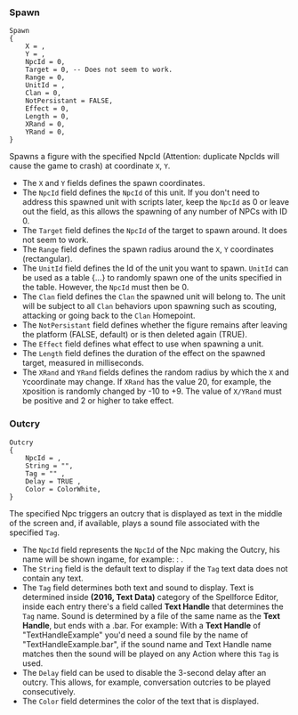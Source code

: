 ### Spawn
```
Spawn
{
    X = ,
    Y = ,
    NpcId = 0,
    Target = 0, -- Does not seem to work.
    Range = 0,
    UnitId = ,
    Clan = 0,
    NotPersistant = FALSE,
    Effect = 0,
    Length = 0,
    XRand = 0,
    YRand = 0,
}
```
Spawns a figure with the specified NpcId (Attention: duplicate NpcIds will cause the game to crash) at coordinate `X`, `Y`.
- The `X` and `Y` fields defines the spawn coordinates.
- The `NpcId` field defines the `NpcId` of this unit. If you don't need to address this spawned unit with scripts later, keep the `NpcId` as 0 or leave out the field, as this allows the spawning of any number of NPCs with ID 0.
- The `Target` field defines the `NpcId` of the target to spawn around. It does not seem to work.
- The `Range` field defines the spawn radius around the `X`, `Y` coordinates (rectangular).
- The `UnitId` field defines the Id of the unit you want to spawn. `UnitId` can be used as a table {...} to randomly spawn one of the units specified in the table. However, the `NpcId` must then be 0.
- The `Clan` field defines the `Clan` the spawned unit will belong to. The unit will be subject to all `Clan` behaviors upon spawning such as scouting, attacking or going back to the `Clan` Homepoint.
- The `NotPersistant` field defines whether the figure remains after leaving the platform (FALSE, default) or is then deleted again (TRUE).
- The `Effect` field defines what effect to use when spawning a unit.
- The `Length` field defines the duration of the effect on the spawned target, measured in milliseconds.
- The `XRand` and `YRand` fields defines the random radius by which the `X` and `Y`coordinate may change. If `XRand` has the value 20, for example, the `X`position is randomly changed by -10 to +9. The value of `X/YRand` must be positive and 2 or higher to take effect.

### Outcry
```
Outcry
{
    NpcId = ,
    String = "",
    Tag = "" ,
    Delay = TRUE ,
    Color = ColorWhite,
}
```
The specified Npc triggers an outcry that is displayed as text in the middle of the screen and, if available, plays a sound file associated with the specified `Tag`.
- The `NpcId` field represents the `NpcId` of the Npc making the Outcry, his name will be shown ingame, for example: <Npc Name>: <String>.
- The `String` field is the default text to display if the `Tag` text data does not contain any text.
- The `Tag` field determines both text and sound to display. Text is determined inside **(2016, Text Data)** category of the Spellforce Editor, inside each entry there's a field called **Text Handle** that determines the `Tag` name. Sound is determined by a file of the same name as the **Text Handle**, but ends with a .bar. For example: With a **Text Handle** of "TextHandleExample" you'd need a sound file by the name of "TextHandleExample.bar", if the sound name and Text Handle name matches then the sound will be played on any Action where this `Tag` is used.
- The `Delay` field can be used to disable the 3-second delay after an outcry. This allows, for example, conversation outcries to be played consecutively.
- The `Color` field determines the color of the text that is displayed.